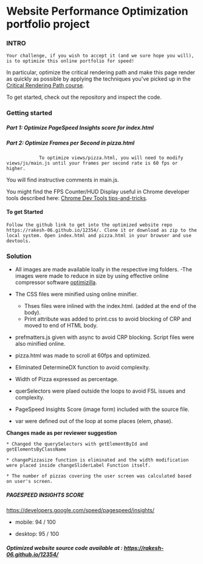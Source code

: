# Website Performance Optimization portfolio project



### INTRO

	Your challenge, if you wish to accept it (and we sure hope you will), is to optimize this online portfolio for speed! 
In particular, optimize the critical rendering path and make this page render as quickly as possible by applying the techniques you've picked up in the [Critical Rendering Path course](https://www.udacity.com/course/ud884).

To get started, check out the repository and inspect the code.


### Getting started

##### Part 1: Optimize PageSpeed Insights score for index.html

##### Part 2: Optimize Frames per Second in pizza.html

				To optimize views/pizza.html, you will need to modify views/js/main.js until your frames per second rate is 60 fps or higher. 
You will find instructive comments in main.js. 

You might find the FPS Counter/HUD Display useful in Chrome developer tools described here: [Chrome Dev Tools tips-and-tricks](https://developer.chrome.com/devtools/docs/tips-and-tricks).


#### To get Started

	Follow the github link to get into the optimized website repo https://rakesh-06.github.io/12354/. Clone it or download as zip to the local system. Open index.html and pizza.html in your browser and use devtools.
	

### Solution

* All images are made available loally in the respective img folders. 
	-The images were made to reduce in size by using effective online compressor software [optimizilla](www.optimizilla.com).

* The CSS files were minified using online minifier.
	- Thses files were inlined with the index.html. (added at the end of the body).
	- Print attribute was added to print.css to avoid blocking of CRP and moved to end of HTML body.

* prefmatters.js given with async to avoid CRP blocking. Script files were also minified online.

* pizza.html was made to scroll at 60fps and optimized. 

* Eliminated DetermineDX function to avoid complexity.

* Width of Pizza expressed as percentage.

* querSelectors were plaed outside the loops to avoid FSL issues and complexity.

* PageSpeed Insights Score (image form) included with the source file.

* var were defined out of the loop at some places (elem, phase).

**Changes made as per reviewer suggestion**

	* Changed the querySelectors with getElementById and getElementsByClassName
	
	* changePizzasize function is eliminated and the width modification were placed inside changeSliderLabel Function itself.
	
	* The number of pizzas covering the user screen was calculated based on user's screen.

##### PAGESPEED INSIGHTS SCORE

https://developers.google.com/speed/pagespeed/insights/

* mobile: 94 / 100

* desktop: 95 / 100



##### Optimized website source code available at : https://rakesh-06.github.io/12354/

	
	

